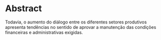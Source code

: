 # Abstract

Todavia, o aumento do diálogo entre os diferentes setores produtivos apresenta tendências no sentido de aprovar a manutenção das condições financeiras e administrativas exigidas.
